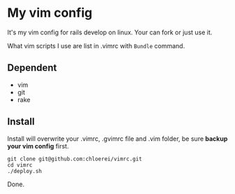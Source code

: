 # My vim config

It's my vim config for rails develop on linux. Your can fork or just use it.

What vim scripts I use are list in .vimrc with `Bundle` command.

## Dependent

* vim
* git
* rake

## Install

Install will overwrite your .vimrc, .gvimrc file and .vim folder, be sure **backup your vim config** first.

    git clone git@github.com:chloerei/vimrc.git
    cd vimrc
    ./deploy.sh

Done.
